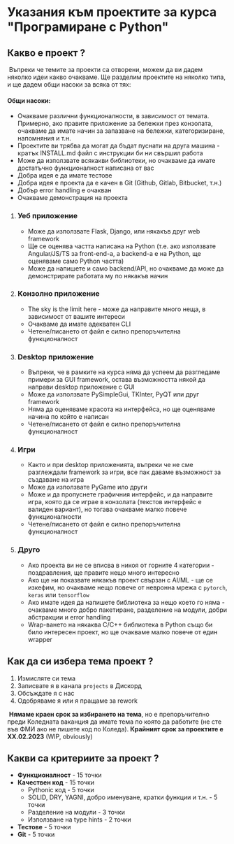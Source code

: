 # Указания към проектите за курса "Програмиране с Python"

## Какво е проект ?

​	Въпреки че темите за проекти са отворени, можем да ви дадем няколко идеи какво очакваме. Ще разделим проектите на няколко типа, и ще дадем общи насоки за всяка от тях:

#### Общи насоки:	

- Очакваме различни функционалности, в зависимост от темата. Примерно, ако правите приложение за бележки през конзолата, очакваме да имате начин за запазване на бележки, категоризиране, напомняния и т.н. 
- Проектите ви трябва да могат да бъдат пуснати на друга машина - кратък INSTALL.md файл с инструкции би ни свършил работа
- Може да използвате всякакви библиотеки, но очакваме да имате достатъчно функционалност написана от вас
- Добра идея е да имате тестове
- Добра идея е проекта да е качен в Git (Github, Gitlab, Bitbucket, т.н.)
- Добър error handling е очакван
- Очакваме демонстрация на проекта

1. ### Уеб приложение

   - Може да използвате Flask, Django, или някакъв друг web framework
   - Ще се оценява частта написана на Python (т.е. ако използвате Angular/JS/TS за front-end-а, а backend-а е на Python, ще оценяваме само Python частта)
   - Може да напишете и само backend/API, но очакваме да може да демонстрирате работата му по някакъв начин

2. ### Конзолно приложение

   - The sky is the limit here - може да направите много неща, в зависимост от вашите интереси
   - Очакваме да имате адекватен CLI
   - Четене/писането от файл е силно препоръчителна функционалност

3. ### Desktop приложение

   - Въпреки, че в рамките на курса няма да успеем да разгледаме примери за GUI framework, остава възможността някой да направи desktop приложение с GUI
   - Може да използвате PySimpleGui, TKInter, PyQT или друг framework
   - Няма да оценяваме красота на интерфейса, но ще оценяваме начина по който е написан
   - Четене/писането от файл е силно препоръчителна функционалност

4. ### Игри

   - Както и при desktop приложенията, въпреки че не сме разглеждали framework за игри, все пак даваме възможност за създаване на игра
   - Може да използвате PyGame ило други
   - Може и да пропуснете графичния интерфейс, и да направите игра, която да се играе в конзолата (текстов интерфейс е валиден вариант), но тогава очакваме малко повече функционалности
   - Четене/писането от файл е силно препоръчителна функционалност

5. ### Друго

   - Ако проекта ви не се вписва в никоя от горните 4 категории - поздравления, ще правите нещо много интересно
   - Ако ще ни показвате някакъв проект свързан с AI/ML - ще се изкефим, но очакваме нещо повече от невронна мрежа с `pytorch`, `keras` или `tensorflow`
   - Ако имате идея да напишете библиотека за нещо което го няма - очакваме много добро пакетиране, разделение на модули, добри абстракции и error handling
   - Wrap-ването на някаква C/C++ библиотека в Python също би било интересен проект, но ще очакваме малко повече от един wrapper 

## Как да си избера тема проект ?

1. Измисляте си тема
2. Записвате я в канала `projects` в Дискорд
3. Обсъждате я с нас
4. Одобряваме я или я пращаме за rework

​	**Нямаме краен срок за избирането на тема**, но е препоръчително преди Коледната ваканция да имате тема по която да работите (не сте във ФМИ ако не пишете код по Коледа). **Крайният срок за проектите е XX.02.2023** (WIP, obviously)

## Какви са критериите за проект ?

- **Функционалност** - 15 точки
- **Качествен код** - 15 точки
  - Pythonic код - 5 точки
  - SOLID, DRY, YAGNI, добро именуване, кратки функции и т.н. -  5 точки
  - Разделение на модули - 3 точки
  - Използване на type hints - 2 точки
- **Тестове** - 5 точки
- **Git** - 5 точки